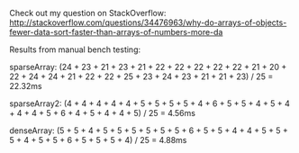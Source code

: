Check out my question on StackOverflow: http://stackoverflow.com/questions/34476963/why-do-arrays-of-objects-fewer-data-sort-faster-than-arrays-of-numbers-more-da

Results from manual bench testing:

sparseArray: (24 + 23 + 21 + 23 + 21 + 22 + 22 + 22 + 22 + 22 + 21 + 20 + 22 + 24 + 24 + 21 + 22 + 22 + 25 + 23 + 24 + 23 + 21 + 21 + 23) / 25 = 22.32ms

sparseArray2: (4 + 4 + 4 + 4 + 4 + 5 + 5 + 5 + 5 + 4 + 6 + 5 + 5 + 4 + 5 + 4 + 4 + 4 + 5 + 6 + 4 + 5 + 4 + 4 + 5) / 25 = 4.56ms

denseArray: (5 + 5 + 4 + 5 + 5 + 5 + 5 + 5 + 5 + 6 + 5 + 5 + 4 + 4 + 5 + 5 + 5 + 4 + 5 + 5 + 6 + 5 + 5 + 5 + 4) / 25 = 4.88ms
